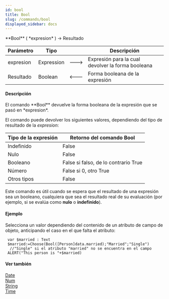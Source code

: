 ```yaml
---
id: bool
title: Bool
slug: /commands/bool
displayed_sidebar: docs
---
```


<!--REF #_command_.Bool.Syntax-->**Bool** ( *expresion* ) -> Resultado<!-- END REF-->
<!--REF #_command_.Bool.Params-->
| Parámetro | Tipo |  | Descripción |
| --- | --- | --- | --- |
| expresion | Expression | &#x1F852; | Expresión para la cual devolver la forma booleana |
| Resultado | Boolean | &#x1F850; | Forma booleana de la expresión |

<!-- END REF-->

#### Descripción 

<!--REF #_command_.Bool.Summary-->El comando **Bool** devuelve la forma booleana de la expresión que se pasó en *expresion*.<!-- END REF-->

El comando puede devolver los siguientes valores, dependiendo del tipo de resultado de la *expresion*:

| **Tipo de la expresión** | **Retorno del comando Bool**         |
| ------------------------ | ------------------------------------ |
| Indefinido               | False                                |
| Nulo                     | False                                |
| Booleano                 | False si falso, de lo contrario True |
| Número                   | False si 0, otro True                |
| Otros tipos              | False                                |

Este comando es útil cuando se espera que el resultado de una expresión sea un booleano, cualquiera que sea el resultado real de su evaluación (por ejemplo, si se evalúa como **nulo** o **indefinido**).

#### Ejemplo 

Selecciona un valor dependiendo del contenido de un atributo de campo de objeto, anticipando el caso en el que falta el atributo:

```4d
 var $married : Text
 $married:=Choose(Bool([Person]data.married);"Married";"Single")
  //"Single" si el atributo "married" no se encuentra en el campo
 ALERT("This person is "+$married)
```

#### Ver también 

[Date](date.md)  
[Num](num.md)  
[String](string.md)  
[Time](time.md)  